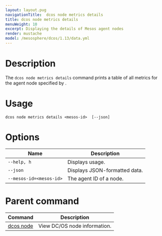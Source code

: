 ```yaml
---
layout: layout.pug
navigationTitle:  dcos node metrics details
title: dcos node metrics details
menuWeight: 10
excerpt: Displaying the details of Mesos agent nodes
render: mustache
model: /mesosphere/dcos/1.13/data.yml
---
```


# Description

The `dcos node metrics details` command prints a table of all metrics for the agent node specified by <mesos-id>.

# Usage

```
dcos node metrics details <mesos-id>  [--json]
```

# Options

| Name |  Description |
|---------|-------------|
| `--help, h`   |   Displays usage. |
| `--json`   |   Displays JSON-formatted data. |
| `--mesos-id=<mesos-id>` |    The agent ID of a node. |

# Parent command

| Command | Description |
|---------|-------------|
| [dcos node](/mesosphere/dcos/1.13/cli/command-reference/dcos-node/) | View DC/OS node information. |


